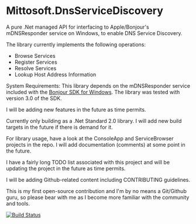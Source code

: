 # Mittosoft.DnsServiceDiscovery

A pure .Net managed API for interfacing to Apple/Bonjour's mDNSResponder service on Windows, to enable DNS Service Discovery.

The library currently implements the following operations:
- Browse Services
- Register Services
- Resolve Services
- Lookup Host Address Information

System Requirements:
This library depends on the mDNSResponder service included with the [Bonjour SDK for Windows](https://download.developer.apple.com/Developer_Tools/bonjour_sdk_for_windows_v3.0/bonjoursdksetup.exe).  The library was tested with version 3.0 of the SDK.

I will be adding new features in the future as time permits.

Currently only building as a .Net Standard 2.0 library.  I will add new build targets in the future if there is demand for it.

For library usage, have a look at the ConsoleApp and ServiceBrowser projects in the repo.  I will add documentation (comments) at some point in the future.

I have a fairly long TODO list associated with this project and will be updating the project in the future as time permits.

I will be adding Github-related content including CONTRIBUTING guidelines.

This is my first open-source contribution and I'm by no means a Git/Github guru, so please bear with me as I become more familiar with the community and tools.

[![Build Status](https://dev.azure.com/steveheckel/steveheckel/_apis/build/status/SteveHeckel.DnsServiceDiscovery?branchName=master)](https://dev.azure.com/steveheckel/steveheckel/_build/latest?definitionId=1&branchName=master)
